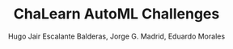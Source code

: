 ---
paperId: 21
author: Hugo Jair Escalante Balderas, Jorge G. Madrid, Eduardo Morales
publicationauthor: Escalante Bandera, H. J. et al.
title: ChaLearn AutoML Challenges
pdf: Poster_Hugo_Escalante.pdf
poster: --
alt: --
type: Poster
topic: Machine Learning Methods
link: https://doi.org/10.52591/lxai201812035
conference: neurips
year: 2018
tags: neurips-2018
location: Montreal, Canada
---